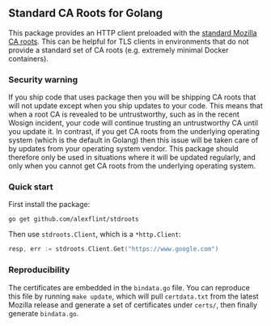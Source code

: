 ## Standard CA Roots for Golang

This package provides an HTTP client preloaded with the [standard Mozilla CA roots](https://hg.mozilla.org/releases/mozilla-release/raw-file/default/security/nss/lib/ckfw/builtins/certdata.txt). This can be helpful for TLS clients in environments that do not provide a standard set of CA roots (e.g. extremely minimal Docker containers).

### Security warning

If you ship code that uses package then you will be shipping CA roots that will not update except when you ship updates to your code. This means that when a root CA is revealed to be untrustworthy, such as in the recent Wosign incident, your code will continue trusting an untrustworthy CA until you update it. In contrast, if you get CA roots from the underlying operating system (which is the default in Golang) then this issue will be taken care of by updates from your operating system vendor. This package should therefore only be used in situations where it will be updated regularly, and only when you cannot get CA roots from the underlying operating system.

### Quick start

First install the package:
```shell
go get github.com/alexflint/stdroots
```

Then use `stdroots.Client`, which is a `*http.Client`:
```go
resp, err := stdroots.Client.Get("https://www.google.com")
```

### Reproducibility

The certificates are embedded in the `bindata.go` file. You can reproduce this file by running `make update`, which will pull `certdata.txt` from the latest Mozilla release and generate a set of certificates under `certs/`, then finally generate `bindata.go`.
